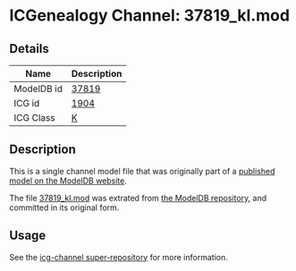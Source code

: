# ICGenealogy Channel: 37819\_kl.mod

## Details

Name | Description
---- | -----------
ModelDB id | [37819](http://senselab.med.yale.edu/ModelDB/ShowModel.cshtml?model=37819)
ICG id | [1904](http://icg.neurotheory.ox.ac.uk/channels/1/1904)
ICG Class | [K](http://icg.neurotheory.ox.ac.uk/channels/1)

## Description

This is a single channel model file that was originally part of a [published model on the ModelDB website](http://senselab.med.yale.edu/mModelDB/ShowModel.cshtml?model=37819).

The file [37819\_kl.mod](37819_kl.mod) was extrated from [the ModelDB repository](http://senselab.med.yale.edu/ModelDB/ShowModel.cshtml?model=37819), and committed in its original form.

## Usage

See the [icg-channel super-repository](https://github.com/icgenealogy/icg-channels) for more information.